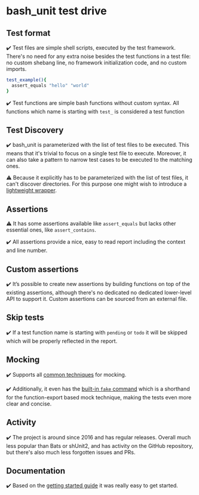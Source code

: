 # bash_unit test drive

## Test format

✔️ Test files are simple shell scripts, executed by the test framework. There's no need for any extra noise besides the test
functions in a test file: no custom shebang line, no framework initialization code, and no custom imports.

```bash
test_example(){
  assert_equals "hello" "world"
}
```

✔️ Test functions are simple bash functions without custom syntax. All functions which name is starting with `test_`
is considered a test function


## Test Discovery

✔️ bash_unit is parameterized with the list of test files to be executed. This means that it's trivial to focus on a single
test file to execute. Moreover, it can also take a pattern to narrow test cases to be executed to the matching ones.

⚠️ Because it explicitly has to be parameterized with the list of test files, it can't discover directories. For this purpose
one might wish to introduce a [lightweight wrapper](https://github.com/dodie/testing-in-bash/blob/master/example-bash_unit/test.sh).


## Assertions

⚠️ It has some assertions available like `assert_equals` but lacks other essential ones, like `assert_contains`.

✔️ All assertions provide a nice, easy to read report including the context and line number.


## Custom assertions

✔️ It’s possible to create new assertions by building functions on top of the existing assertions, although there's no dedicated no dedicated lower-level API to support it. Custom assertions can be sourced from an external file.


## Skip tests

✔️ If a test function name is starting with `pending` or `todo` it will be skipped which will be properly reflected in the report.


## Mocking

✔️ Supports all [common techniques](https://github.com/dodie/testing-in-bash/tree/master/mocking) for mocking.

✔️ Additionally, it even has the
[built-in `fake` command](https://github.com/pgrange/bash_unit/blob/a10751626ef0caa2bc5988a574e9a546426a2791/bash_unit#L123-L133)
which is a shorthand for the function-export based mock technique,
making the tests even more clear and concise.


## Activity

✔️ The project is around since 2016 and has regular releases. Overall much less popular than Bats or shUnit2, and has activity
on the GitHub repository, but there's also much less forgotten issues and PRs.


## Documentation

✔️ Based on the [getting started guide](https://github.com/pgrange/bash_unit) it was really easy to get started.
